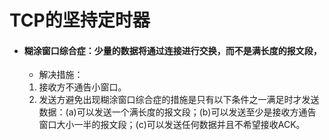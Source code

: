 # TCP的坚持定时器

- #### 糊涂窗口综合症：少量的数据将通过连接进行交换，而不是满长度的报文段，

    - 解决措施：
    
    1. 接收方不通告小窗口。
    2. 发送方避免出现糊涂窗口综合症的措施是只有以下条件之一满足时才发送数据：(a)可以发送一个满长度的报文段；(b)可以发送至少是接收方通告窗口大小一半的报文段；(c)可以发送任何数据并且不希望接收ACK。
